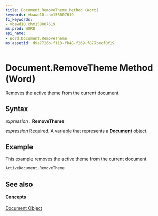 ```yaml
---
title: Document.RemoveTheme Method (Word)
keywords: vbawd10.chm158007619
f1_keywords:
- vbawd10.chm158007619
ms.prod: WORD
api_name:
- Word.Document.RemoveTheme
ms.assetid: d9a7726b-f113-fb48-f269-f877becf0f19
---
```



# Document.RemoveTheme Method (Word)

Removes the active theme from the current document.


## Syntax

 _expression_ . **RemoveTheme**

 _expression_ Required. A variable that represents a **[Document](document-object-word.md)** object.


## Example

This example removes the active theme from the current document.


```vb
ActiveDocument.RemoveTheme
```


## See also


#### Concepts


[Document Object](document-object-word.md)


